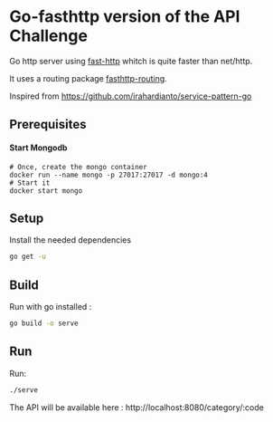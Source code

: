 # Go-fasthttp version of the API Challenge

Go http server using [fast-http](https://github.com/valyala/fasthttp/) whitch is quite faster than net/http.

It uses a routing package [fasthttp-routing](https://github.com/qiangxue/fasthttp-routing).

Inspired from https://github.com/irahardianto/service-pattern-go

## Prerequisites


#### Start Mongodb

```shell
# Once, create the mongo container
docker run --name mongo -p 27017:27017 -d mongo:4
# Start it
docker start mongo
```

## Setup
Install the needed dependencies

```sh
go get -u
```

## Build
Run with go installed :

```sh
go build -o serve
```

## Run
Run:

```sh
./serve
```

The API will be available here : http://localhost:8080/category/:code
